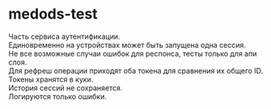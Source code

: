 # medods-test

Часть сервиса аутентификации.\
Единовременно на устройствах может быть запущена одна сессия.\
Не все возможные случаи ошибок для респонса, тесты только для апи слоя.\
Для рефреш операции приходят оба токена для сравнения их общего ID.\
Токены хранятся в куки.\
История сессий не сохраняется.\
Логируются только ошибки.

